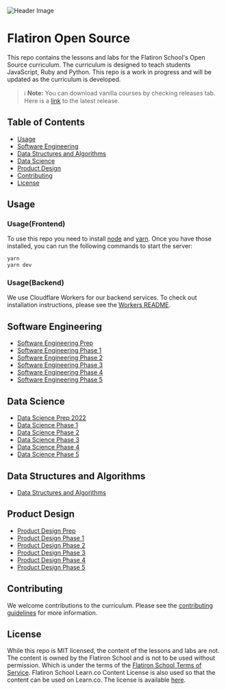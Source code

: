 ![Header Image](https://raw.githubusercontent.com/umuthopeyildirim/FlatironSchoolOpenSource/main/public/img/fsos.png)
# Flatiron Open Source
This repo contains the lessons and labs for the Flatiron School's Open Source curriculum. The curriculum is designed to teach students JavaScript, Ruby and Python. This repo is a work in progress and will be updated as the curriculum is developed.

> ℹ️ **Note:** You can download vanilla courses by checking releases tab. Here is a [link](https://github.com/umuthopeyildirim/FlatironOpenSource/releases/tag/Courses) to the latest release.

## Table of Contents
* [Usage](#usage)
* [Software Engineering](#software-engineering)
* [Data Structures and Algorithms](#data-structures-and-algorithms)
* [Data Science](#data-science)
* [Product Design](#product-design)
* [Contributing](#contributing)
* [License](#license)

## Usage
### Usage(Frontend)
To use this repo you need to install [node](https://nodejs.org/en/) and [yarn](https://yarnpkg.com/). Once you have those installed, you can run the following commands to start the server:
```bash
yarn 
yarn dev
```

### Usage(Backend)
We use Cloudflare Workers for our backend services. To check out installation instructions, please see the [Workers README](workers/README.md).

## Software Engineering
* [Software Engineering Prep](https://flatironopensource.ml/course/software-engineering/prep-course)
* [Software Engineering Phase 1](https://flatironopensource.ml/course/software-engineering/phase-1)
* [Software Engineering Phase 2](https://flatironopensource.ml/course/software-engineering/phase-2)
* [Software Engineering Phase 3](https://flatironopensource.ml/course/software-engineering/phase-3)
* [Software Engineering Phase 4](https://flatironopensource.ml/course/software-engineering/phase-4)
* [Software Engineering Phase 5](https://flatironopensource.ml/course/software-engineering/phase-5)

## Data Science
* [Data Science Prep 2022](https://flatironopensource.ml/course/data-science/prep-course)
* [Data Science Phase 1](https://flatironopensource.ml/course/data-science/phase-1)
* [Data Science Phase 2](https://flatironopensource.ml/course/data-science/phase-2)
* [Data Science Phase 3](https://flatironopensource.ml/course/data-science/phase-3)
* [Data Science Phase 4](https://flatironopensource.ml/course/data-science/phase-4)
* [Data Science Phase 5](https://flatironopensource.ml/course/data-science/phase-5)

## Data Structures and Algorithms
* [Data Structures and Algorithms](https://flatironopensource.ml/course/data-structures-and-algorithms/start-course)

## Product Design
* [Product Design Prep](https://flatironopensource.ml/course/product-design/prep-course)
* [Product Design Phase 1](https://flatironopensource.ml/course/product-design/phase-1)
* [Product Design Phase 2](https://flatironopensource.ml/course/product-design/phase-2)
* [Product Design Phase 3](https://flatironopensource.ml/course/product-design/phase-3)
* [Product Design Phase 4](https://flatironopensource.ml/course/product-design/phase-4)
* [Product Design Phase 5](https://flatironopensource.ml/course/product-design/phase-5)

## Contributing
We welcome contributions to the curriculum. Please see the [contributing guidelines](CONTRIBUTING.md) for more information.

## License
While this repo is MIT licensed, the content of the lessons and labs are not. The content is owned by the Flatiron School and is not to be used without permission. Which is under the terms of the [Flatiron School Terms of Service](https://flatironschool.com/tos/).
Flatiron School Learn.co Content License is also used so that the content can be used on Learn.co. The license is available [here](LICENSE.md).

